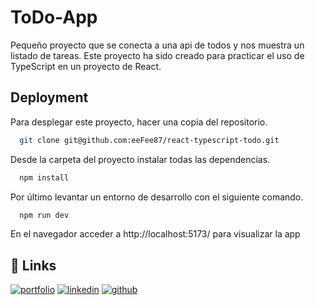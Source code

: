 # ToDo-App

Pequeño proyecto que se conecta a una api de todos y nos muestra un listado de tareas.
Este proyecto ha sido creado para practicar el uso de TypeScript en un proyecto de React.

## Deployment

Para desplegar este proyecto, hacer una copia del repositorio.

```bash
  git clone git@github.com:eeFee87/react-typescript-todo.git
```

Desde la carpeta del proyecto instalar todas las dependencias.

```bash
  npm install
```

Por último levantar un entorno de desarrollo con el siguiente comando.

```bash
  npm run dev
```

En el navegador acceder a http://localhost:5173/ para visualizar la app

## 🔗 Links

[![portfolio](https://img.shields.io/badge/my_portfolio-000?style=for-the-badge&logo=ko-fi&logoColor=white)](https://astro-portfolio-eta.vercel.app/)
[![linkedin](https://img.shields.io/badge/linkedin-0A66C2?style=for-the-badge&logo=linkedin&logoColor=white)](https://www.linkedin.com/in/fcolorca/)
[![github](https://img.shields.io/badge/github-333?style=for-the-badge&logo=github&logoColor=)](https://github.com/eeFee87)
